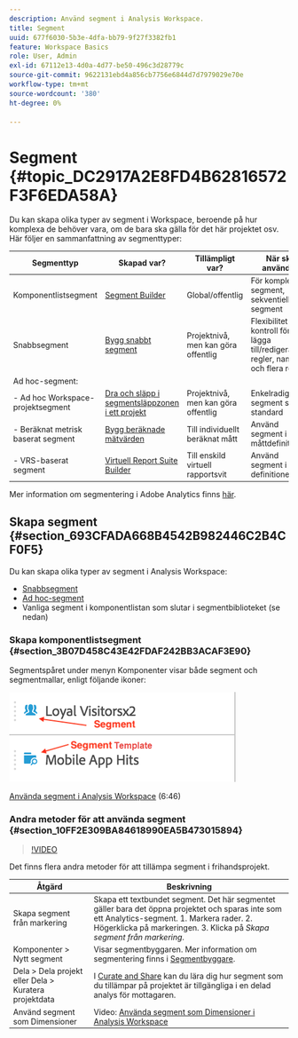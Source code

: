 ```yaml
---
description: Använd segment i Analysis Workspace.
title: Segment
uuid: 677f6030-5b3e-4dfa-bb79-9f27f3382fb1
feature: Workspace Basics
role: User, Admin
exl-id: 67112e13-4d0a-4d77-be50-496c3d28779c
source-git-commit: 9622131ebd4a856cb7756e6844d7d7979029e70e
workflow-type: tm+mt
source-wordcount: '380'
ht-degree: 0%

---
```


# Segment {#topic_DC2917A2E8FD4B62816572F3F6EDA58A}

Du kan skapa olika typer av segment i Workspace, beroende på hur komplexa de behöver vara, om de bara ska gälla för det här projektet osv. Här följer en sammanfattning av segmenttyper:

| Segmenttyp | Skapad var? | Tillämpligt var? | När ska användas |
| --- | --- | --- | --- |
| Komponentlistsegment | [Segment Builder](/help/components/segmentation/segmentation-workflow/seg-build.md) | Global/offentlig | För komplexa segment, sekventiella segment |
| Snabbsegment | [Bygg snabbt segment](/help/analyze/analysis-workspace/components/segments/quick-segments.md) | Projektnivå, men kan göra offentlig | Flexibilitet och kontroll för att lägga till/redigera regler, namn och flera regler |
| Ad hoc-segment: |  |  |  |
| - Ad hoc Workspace-projektsegment | [Dra och släpp i segmentsläppzonen i ett projekt](/help/analyze/analysis-workspace/components/segments/ad-hoc-segments.md) | Projektnivå, men kan göra offentlig | Enkelradiga segment som standard |
| - Beräknat metrisk baserat segment | [Bygg beräknade mätvärden](https://experienceleague.adobe.com/docs/analytics/components/calculated-metrics/calcmetric-workflow/metrics-with-segments.html) | Till individuellt beräknat mått | Använd segment i måttdefinitionen |
| - VRS-baserat segment | [Virtuell Report Suite Builder](https://experienceleague.adobe.com/docs/analytics/components/virtual-report-suites/vrs-workflow/vrs-create.html) | Till enskild virtuell rapportsvit | Använd segment i VRS-definitionen |

Mer information om segmentering i Adobe Analytics finns [här](/help/components/segmentation/seg-overview.md).

## Skapa segment {#section_693CFADA668B4542B982446C2B4CF0F5}

Du kan skapa olika typer av segment i Analysis Workspace:

* [Snabbsegment](/help/analyze/analysis-workspace/components/segments/quick-segments.md)
* [Ad hoc-segment](/help/analyze/analysis-workspace/components/segments/ad-hoc-segments.md)
* Vanliga segment i komponentlistan som slutar i segmentbiblioteket (se nedan)

### Skapa komponentlistsegment {#section_3B07D458C43E42FDAF242BB3ACAF3E90}

Segmentspåret under menyn Komponenter visar både segment och segmentmallar, enligt följande ikoner:

![](assets/segment_icons.png)

[Använda segment i Analysis Workspace](https://experienceleague.adobe.com/docs/analytics-learn/tutorials/analysis-workspace/applying-segments/using-segments-in-analysis-workspace.html) (6:46)

### Andra metoder för att använda segment {#section_10FF2E309BA84618990EA5B473015894}

>[!VIDEO](https://video.tv.adobe.com/v/30994/?quality=12)

Det finns flera andra metoder för att tillämpa segment i frihandsprojekt.

| Åtgärd | Beskrivning |
|--- |--- |
| Skapa segment från markering | Skapa ett textbundet segment. Det här segmentet gäller bara det öppna projektet och sparas inte som ett Analytics-segment. 1. Markera rader.  2. Högerklicka på markeringen.  3. Klicka på *Skapa segment från markering*. |
| Komponenter > Nytt segment | Visar segmentbyggaren. Mer information om segmentering finns i [Segmentbyggare](https://experienceleague.adobe.com/docs/analytics/components/segmentation/segmentation-workflow/seg-build.html). |
| Dela > Dela projekt eller Dela > Kuratera projektdata | I [Curate and Share](https://experienceleague.adobe.com/docs/analytics/analyze/analysis-workspace/curate-share/curate.html#concept_4A9726927E7C44AFA260E2BB2721AFC6) kan du lära dig hur segment som du tillämpar på projektet är tillgängliga i en delad analys för mottagaren. |
| Använd segment som Dimensioner | Video: [Använda segment som Dimensioner i Analysis Workspace](https://experienceleague.adobe.com/docs/analytics-learn/tutorials/analysis-workspace/applying-segments/using-segments-as-dimensions-in-analysis-workspace.html?lang=en) |


